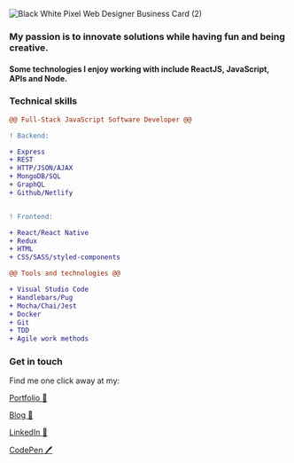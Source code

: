 ![Black   White Pixel Web Designer Business Card (2)](https://user-images.githubusercontent.com/59342720/109818112-eceb8880-7c32-11eb-8ec8-e62d6885c61d.png)


### My passion is to innovate solutions while having fun and being creative.
#### Some technologies I enjoy working with include ReactJS, JavaScript, APIs and Node.


### Technical skills
```diff
@@ Full-Stack JavaScript Software Developer @@

! Backend:

+ Express
+ REST
+ HTTP/JSON/AJAX
+ MongoDB/SQL
+ GraphQL
+ Github/Netlify


! Frontend:

+ React/React Native
+ Redux
+ HTML
+ CSS/SASS/styled-components

@@ Tools and technologies @@

+ Visual Studio Code
+ Handlebars/Pug
+ Mocha/Chai/Jest
+ Docker
+ Git
+ TDD
+ Agile work methods

```

### Get in touch

Find me one click away at my:

[Portfolio 🕺](https://jorgecasal.github.io/)

[Blog 🏓](https://code-repo.netlify.app/)

[LinkedIn 💼](https://www.linkedin.com/in/casaljorge/)

[CodePen 🖊️](https://codepen.io/jorgecasal)

